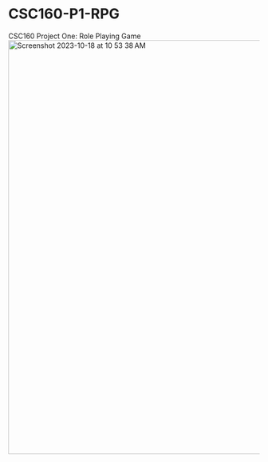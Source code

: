 # CSC160-P1-RPG

CSC160 Project One: Role Playing Game
<img width="830" alt="Screenshot 2023-10-18 at 10 53 38 AM" src="https://github.com/Jrod7938/CSC160-P1-RPG/assets/46418742/ac809108-ce24-4d0b-b7ef-452fb40244ce">
